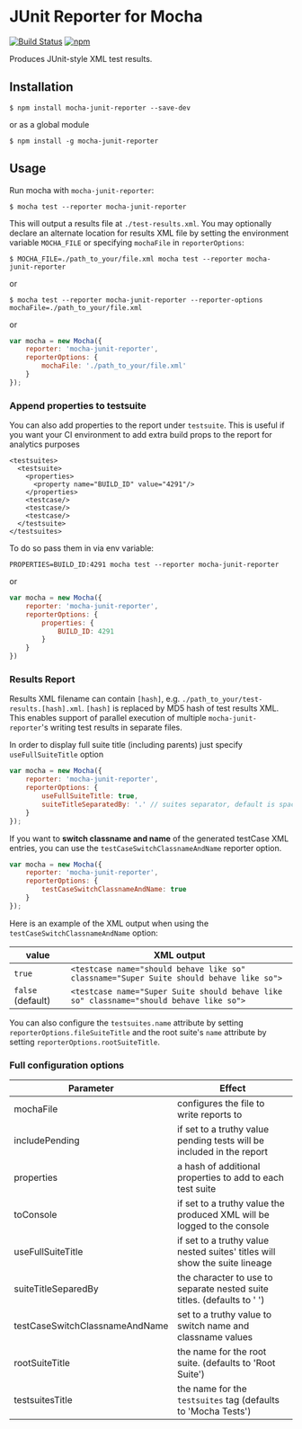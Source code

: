 # JUnit Reporter for Mocha

[![Build Status](https://travis-ci.org/michaelleeallen/mocha-junit-reporter.svg?branch=master)](https://travis-ci.org/michaelleeallen/mocha-junit-reporter)
[![npm](https://img.shields.io/npm/v/mocha-junit-reporter.svg?maxAge=2592000)](https://www.npmjs.com/package/mocha-junit-reporter)

Produces JUnit-style XML test results.

## Installation

```shell
$ npm install mocha-junit-reporter --save-dev
```

or as a global module
```shell
$ npm install -g mocha-junit-reporter
```

## Usage
Run mocha with `mocha-junit-reporter`:

```shell
$ mocha test --reporter mocha-junit-reporter
```
This will output a results file at `./test-results.xml`.
You may optionally declare an alternate location for results XML file by setting
the environment variable `MOCHA_FILE` or specifying `mochaFile` in `reporterOptions`:

```shell
$ MOCHA_FILE=./path_to_your/file.xml mocha test --reporter mocha-junit-reporter
```
or
```shell
$ mocha test --reporter mocha-junit-reporter --reporter-options mochaFile=./path_to_your/file.xml
```
or
```javascript
var mocha = new Mocha({
    reporter: 'mocha-junit-reporter',
    reporterOptions: {
        mochaFile: './path_to_your/file.xml'
    }
});
```

### Append properties to testsuite

You can also add properties to the report under `testsuite`. This is useful if you want your CI environment to add extra build props to the report for analytics purposes

```
<testsuites>
  <testsuite>
    <properties>
      <property name="BUILD_ID" value="4291"/>
    </properties>
    <testcase/>
    <testcase/>
    <testcase/>
  </testsuite>
</testsuites>
```

To do so pass them in via env variable:
```shell
PROPERTIES=BUILD_ID:4291 mocha test --reporter mocha-junit-reporter
```
or
```javascript
var mocha = new Mocha({
    reporter: 'mocha-junit-reporter',
    reporterOptions: {
        properties: {
            BUILD_ID: 4291
        }
    }
})
```

### Results Report

Results XML filename can contain `[hash]`, e.g. `./path_to_your/test-results.[hash].xml`. `[hash]` is replaced by MD5 hash of test results XML. This enables support of parallel execution of multiple `mocha-junit-reporter`'s writing test results in separate files.

In order to display full suite title (including parents) just specify `useFullSuiteTitle` option
```javascript
var mocha = new Mocha({
    reporter: 'mocha-junit-reporter',
    reporterOptions: {
        useFullSuiteTitle: true,
        suiteTitleSeparatedBy: '.' // suites separator, default is space (' ')
    }
});
```

If you want to **switch classname and name** of the generated testCase XML entries, you can use the `testCaseSwitchClassnameAndName` reporter option.

```javascript
var mocha = new Mocha({
    reporter: 'mocha-junit-reporter',
    reporterOptions: {
        testCaseSwitchClassnameAndName: true
    }
});
```

Here is an example of the XML output when using the `testCaseSwitchClassnameAndName` option:

| value | XML output |
|----------------------------------|--------|
| `true`                           | `<testcase name="should behave like so" classname="Super Suite should behave like so">` |
| `false` (default)                | `<testcase name="Super Suite should behave like so" classname="should behave like so">` |

You can also configure the `testsuites.name` attribute by setting `reporterOptions.fileSuiteTitle` and the root suite's `name` attribute by setting `reporterOptions.rootSuiteTitle`.

### Full configuration options

| Parameter | Effect |
| --------- | ------ |
| mochaFile | configures the file to write reports to |
| includePending | if set to a truthy value pending tests will be included in the report |
| properties | a hash of additional properties to add to each test suite |
| toConsole | if set to a truthy value the produced XML will be logged to the console |
| useFullSuiteTitle | if set to a truthy value nested suites' titles will show the suite lineage |
| suiteTitleSeparedBy | the character to use to separate nested suite titles. (defaults to ' ') |
| testCaseSwitchClassnameAndName | set to a truthy value to switch name and classname values |
| rootSuiteTitle | the name for the root suite. (defaults to 'Root Suite') |
| testsuitesTitle | the name for the `testsuites` tag (defaults to 'Mocha Tests') |
